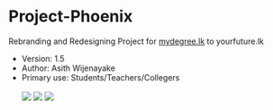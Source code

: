 # Project-Phoenix
Rebranding and Redesigning Project for <a href="http://mydegree.lk/" target="_blank">mydegree.lk</a> to yourfuture.lk 

<ul>
<li>Version:		1.5</li>
<li>Author:			Asith Wijenayake</li>
<li>Primary use: Students/Teachers/Collegers</li>
<br />
<img src="https://img.shields.io/aur/license/yaourt.svg"> <img src="https://img.shields.io/badge/Bootstrap%20-3.3.7-blue.svg"> <img src="https://img.shields.io/badge/Relesed%20-1.0-orange.svg">
</ul>
